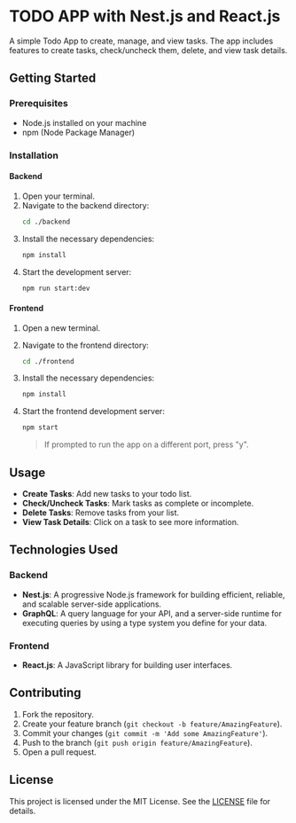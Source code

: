 # TODO APP with Nest.js and React.js

A simple Todo App to create, manage, and view tasks. The app includes features to create tasks, check/uncheck them, delete, and view task details.

## Getting Started

### Prerequisites

- Node.js installed on your machine
- npm (Node Package Manager)

### Installation

#### Backend

1. Open your terminal.
2. Navigate to the backend directory:
    ```sh
    cd ./backend
    ```
3. Install the necessary dependencies:
    ```sh
    npm install
    ```
4. Start the development server:
    ```sh
    npm run start:dev
    ```

#### Frontend

1. Open a new terminal.
2. Navigate to the frontend directory:
    ```sh
    cd ./frontend
    ```
3. Install the necessary dependencies:
    ```sh
    npm install
    ```
4. Start the frontend development server:
    ```sh
    npm start
    ```

    > If prompted to run the app on a different port, press "y".

## Usage

- **Create Tasks**: Add new tasks to your todo list.
- **Check/Uncheck Tasks**: Mark tasks as complete or incomplete.
- **Delete Tasks**: Remove tasks from your list.
- **View Task Details**: Click on a task to see more information.

## Technologies Used

### Backend
- **Nest.js**: A progressive Node.js framework for building efficient, reliable, and scalable server-side applications.
- **GraphQL**: A query language for your API, and a server-side runtime for executing queries by using a type system you define for your data.

### Frontend
- **React.js**: A JavaScript library for building user interfaces.

## Contributing

1. Fork the repository.
2. Create your feature branch (`git checkout -b feature/AmazingFeature`).
3. Commit your changes (`git commit -m 'Add some AmazingFeature'`).
4. Push to the branch (`git push origin feature/AmazingFeature`).
5. Open a pull request.

## License

This project is licensed under the MIT License. See the [LICENSE](LICENSE) file for details.
